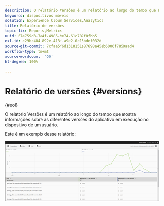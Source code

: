 ```yaml
---
description: O relatório Versões é um relatório ao longo do tempo que mostra informações sobre as diferentes versões do aplicativo em execução no dispositivo de um usuário.
keywords: dispositivos móveis
solution: Experience Cloud Services,Analytics
title: Relatório de versões
topic-fix: Reports,Metrics
uuid: 67e759d3-7e4f-4985-9e74-61c782f0fbb5
exl-id: c29bc404-892e-413f-a9e2-0c16bdef032d
source-git-commit: 7cfaa5f6d1318151e87698a45eb6006f7850aad4
workflow-type: tm+mt
source-wordcount: '60'
ht-degree: 100%

---
```


# Relatório de versões {#versions}

{#eol}

O relatório Versões é um relatório ao longo do tempo que mostra informações sobre as diferentes versões do aplicativo em execução no dispositivo de um usuário.

Este é um exemplo desse relatório:

![](assets/report_versions.png)
